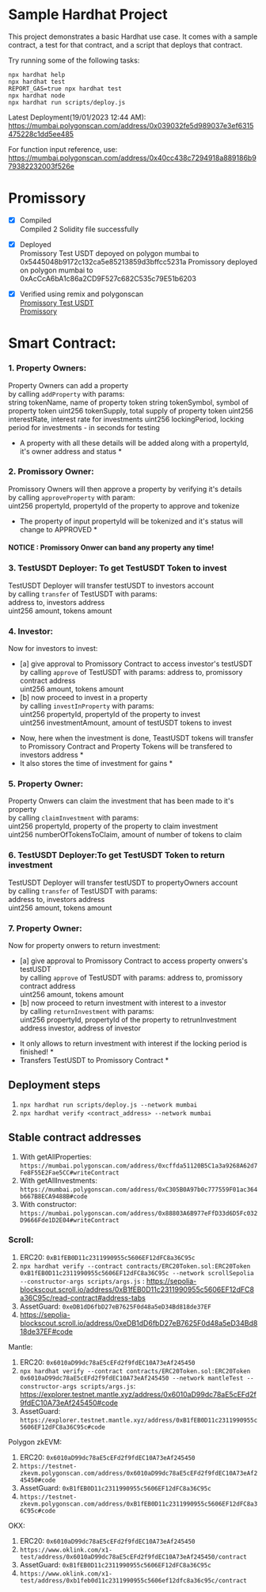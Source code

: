 # Sample Hardhat Project

This project demonstrates a basic Hardhat use case. It comes with a sample contract, a test for that contract, and a script that deploys that contract.

Try running some of the following tasks:

```shell
npx hardhat help
npx hardhat test
REPORT_GAS=true npx hardhat test
npx hardhat node
npx hardhat run scripts/deploy.js
```

Latest Deployment(19/01/2023 12:44 AM): https://mumbai.polygonscan.com/address/0x039032fe5d989037e3ef6315475228c1dd5ee485

For function input reference, use: https://mumbai.polygonscan.com/address/0x40cc438c7294918a889186b979382232003f526e


# Promissory

- [x] Compiled  
       Compiled 2 Solidity file successfully

- [x] Deployed  
       Promissory Test USDT depoyed on polygon mumbai to 0x5445048b9172c132ca5e85213859d3bffcc5231a
      Promissory deployed on polygon mumbai to 0xAcCcA6bA1c86a2CD9F527c682C535c79E51b6203

- [x] Verified using remix and polygonscan  
       [Promissory Test USDT](https://mumbai.polygonscan.com/address/0x5445048b9172c132ca5e85213859d3bffcc5231a#writeContract)  
       [Promissory](https://mumbai.polygonscan.com/address/0xaccca6ba1c86a2cd9f527c682c535c79e51b6203#writeContract)

# Smart Contract:

### 1. Property Owners:

Property Owners can add a property  
 by calling `addProperty` with params:  
string tokenName, name of property token
string tokenSymbol, symbol of property token
uint256 tokenSupply, total supply of property token
uint256 interestRate, interest rate for investments
uint256 lockingPeriod, locking period for investments - in seconds for testing

- A property with all these details will be added along with a propertyId, it's owner address and status \*

### 2. Promissory Owner:

Promissory Owners will then approve a property by verifying it's details  
 by calling `approveProperty` with param:  
uint256 propertyId, propertyId of the property to approve and tokenize

- The property of input propertyId will be tokenized and it's status will change to APPROVED \*

#### NOTICE : Promissory Onwer can band any property any time!

### 3. TestUSDT Deployer: To get TestUSDT Token to invest

TestUSDT Deployer will transfer testUSDT to investors account  
 by calling `transfer` of TestUSDT with params:  
address to, investors address  
uint256 amount, tokens amount

### 4. Investor:

Now for investors to invest:

- [a] give approval to Promissory Contract to access investor's testUSDT  
   by calling `approve` of TestUSDT with params:
  address to, promissory contract address  
  uint256 amount, tokens amount
- [b] now proceed to invest in a property  
   by calling `investInProperty` with params:  
  uint256 propertyId, propertyId of the property to invest  
  uint256 investmentAmount, amount of testUSDT tokens to invest

* Now, here when the investment is done, TeastUSDT tokens will transfer to Promissory Contract and Property Tokens will be transfered to investors address \*
* It also stores the time of investment for gains \*

### 5. Property Owner:

Property Onwers can claim the investment that has been made to it's property  
 by calling `claimInvestment` with params:  
uint256 propertyId, property of the property to claim investment  
uint256 numberOfTokensToClaim, amount of number of tokens to claim

### 6. TestUSDT Deployer:To get TestUSDT Token to return investment

TestUSDT Deployer will transfer testUSDT to propertyOwners account  
 by calling `transfer` of TestUSDT with params:  
address to, investors address  
uint256 amount, tokens amount

### 7. Property Owner:

Now for property onwers to return investment:

- [a] give approval to Promissory Contract to access property onwers's testUSDT  
   by calling `approve` of TestUSDT with params:
  address to, promissory contract address  
  uint256 amount, tokens amount
- [b] now proceed to return investment with interest to a investor  
   by calling `returnInvestment` with params:  
  uint256 propertyId, propertyId of the property to retrunInvestment  
  address investor, address of investor

* It only allows to return investment with interest if the locking period is finished! \*
* Transfers TestUSDT to Promissory Contract \*

## Deployment steps
1. `npx hardhat run scripts/deploy.js --network mumbai`
2. `npx hardhat verify <contract_address> --network mumbai`

## Stable contract addresses
1. With getAllProperties: `https://mumbai.polygonscan.com/address/0xcffda51120B5C1a3a9268A62d7Fe8F55E2Fae5CC#writeContract`
2. With getAllInvestments: `https://mumbai.polygonscan.com/address/0xC305B0A97b0c777559F01ac364b667B8ECA9488B#code`
3. With constructor: `https://mumbai.polygonscan.com/address/0x88803A6B977eFfD33d6D5Fc032D9666Fde1D2E04#writeContract`

### Scroll:
1. ERC20: ```0xB1fEB0D11c2311990955c5606EF12dFC8a36C95c```
2. ```npx hardhat verify --contract contracts/ERC20Token.sol:ERC20Token  0xB1fEB0D11c2311990955c5606EF12dFC8a36C95c --network scrollSepolia --constructor-args scripts/args.js``` : https://sepolia-blockscout.scroll.io/address/0xB1fEB0D11c2311990955c5606EF12dFC8a36C95c/read-contract#address-tabs
3. AssetGuard: ```0xeDB1dD6fbD27eB7625F0d48a5eD34Bd818de37EF```
4. https://sepolia-blockscout.scroll.io/address/0xeDB1dD6fbD27eB7625F0d48a5eD34Bd818de37EF#code

Mantle:
1. ERC20: ```0x6010aD99dc78aE5cEFd2f9fdEC10A73eAf245450```
2. ```npx hardhat verify --contract contracts/ERC20Token.sol:ERC20Token 0x6010aD99dc78aE5cEFd2f9fdEC10A73eAf245450 --network mantleTest --constructor-args scripts/args.js```: https://explorer.testnet.mantle.xyz/address/0x6010aD99dc78aE5cEFd2f9fdEC10A73eAf245450#code
3. AssetGuard: ```https://explorer.testnet.mantle.xyz/address/0xB1fEB0D11c2311990955c5606EF12dFC8a36C95c#code```

Polygon zkEVM:
1. ERC20: ```0x6010aD99dc78aE5cEFd2f9fdEC10A73eAf245450```
2. ```https://testnet-zkevm.polygonscan.com/address/0x6010aD99dc78aE5cEFd2f9fdEC10A73eAf245450#code```
3. AssetGuard: ```0xB1fEB0D11c2311990955c5606EF12dFC8a36C95c```
4. ```https://testnet-zkevm.polygonscan.com/address/0xB1fEB0D11c2311990955c5606EF12dFC8a36C95c#code```

OKX:
1. ERC20: ```0x6010aD99dc78aE5cEFd2f9fdEC10A73eAf245450```
2. ```https://www.oklink.com/x1-test/address/0x6010aD99dc78aE5cEFd2f9fdEC10A73eAf245450/contract```
3. AssetGuard: ```0xB1fEB0D11c2311990955c5606EF12dFC8a36C95c```
4. ```https://www.oklink.com/x1-test/address/0xb1feb0d11c2311990955c5606ef12dfc8a36c95c/contract```